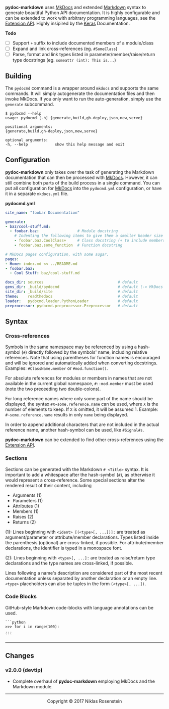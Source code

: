 **pydoc-markdown** uses [MkDocs] and extended [Markdown] syntax to generate
beautiful Python API documentation. It is highly configurable and can be
extended to work with arbitrary programming languages, see the [Extension API].
Highly insipired by the [Keras] Documentation.

  [MkDocs]: www.mkdocs.org/
  [Markdown]: https://pythonhosted.org/Markdown/
  [Extension API]: https://niklasrosenstein.github.io/pydoc-markdown/extensions/loader/
  [Keras]: https://keras.io/

__Todo__

- [ ] Support `+` suffix to include documented members of a module/class
- [ ] Expand and link cross-references (eg. `#SomeClass`)
- [ ] Parse, format and link types listed in parameter/member/raise/return type
      docstrings (eg. `someattr (int): This is...`)

## Building

The `pydocmd` command is a wrapper around `mkdocs` and supports the same
commands. It will simply autogenerate the documentation files and then invoke
MkDocs. If you only want to run the auto-generation, simply use the `generate`
subcommand.

    $ pydocmd --help
    usage: pydocmd [-h] {generate,build,gh-deploy,json,new,serve}

    positional arguments:
    {generate,build,gh-deploy,json,new,serve}

    optional arguments:
    -h, --help            show this help message and exit

## Configuration

**pydoc-markdown** only takes over the task of generating the Markdown
documentation that can then be processed with [MkDocs]. However, it can still
combine both parts of the build process in a single command. You can put all
configuration for [MkDocs] into the `pydocmd.yml` configuration, or have
it in a separate `mkdocs.yml` file.

__pydocmd.yml__

```yaml
site_name: "foobar Documentation"

generate:
- baz/cool-stuff.md:
  - foobar.baz:                 # Module docstring
    # Indenting the following items to give them a smaller header size
    - foobar.baz.CoolClass+     # Class docstring (+ to include members)
    - foobar.baz.some_function  # Function docstring

# MkDocs pages configuration, with some sugar.
pages:
- Home: index.md << ../README.md
- foobar.baz:
  - Cool Stuff: baz/cool-stuff.md

docs_dir: sources                                 # default
gens_dir: _build/pydocmd                          # default (-> MkDocs docs_dir)
site_dir: _build/site                             # default
theme:    readthedocs                             # default
loader:   pydocmd.loader.PythonLoader             # default
preprocessor: pydocmd.preprocessor.Preprocessor   # default
```

## Syntax

### Cross-references

Symbols in the same namespace may be referenced by using a hash-symbol (`#`)
directly followed by the symbols' name, including relative references. Note that
using parentheses for function names is encouraged and will be ignored and
automatically added when converting docstrings. Examples: `#ClassName.member` or
`#mod.function()`.

For absolute references for modules or members in names that are not available
in the current global namespace, `#::mod.member` must be used (note the two
preceeding two double-colons).

For long reference names where only some part of the name should be displayed,
the syntax `#X~some.reference.name` can be used, where `X` is the number of
elements to keep. If `X` is omitted, it will be assumed 1. Example:
`#~some.reference.name` results in only `name` being displayed.

In order to append additional characters that are not included in the actual
reference name, another hash-symbol can be used, like `#Signal#s`.

**pydoc-markdown** can be extended to find other cross-references using the
[Extension API].

### Sections

Sections can be generated with the Markdown `# <Title>` syntax. It is important
to add a whitespace after the hash-symbol (`#`), as otherwise it would represent
a cross-reference. Some special sections alter the rendered result of their
content, including

- Arguments (1)
- Parameters (1)
- Attributes (1)
- Members (1)
- Raises (2)
- Returns (2)

(1): Lines beginning with `<ident> [(<type>[, ...])]:` are treated as
argument/parameter or attribute/member declarations. Types listed inside the
parenthesis (optional) are cross-linked, if possible. For attribute/member
declarations, the identifier is typed in a monospace font.

(2): Lines beginning with `<type>[, ...]:` are treated as raise/return type
declarations and the type names are cross-linked, if possible.

Lines following a name's description are considered part of the most recent
documentation unless separated by another declaration or an empty line. `<type>`
placeholders can also be tuples in the form `(<type>[, ...])`.

### Code Blocks

GitHub-style Markdown code-blocks with language annotations can be used.

    ```python
    >>> for i in range(100):
    ...
    ```

---

## Changes

### v2.0.0 (devtip)

- Complete overhaul of **pydoc-markdown** employing MkDocs and the Markdown module.

---

<p align="center">Copyright &copy; 2017  Niklas Rosenstein</p>
